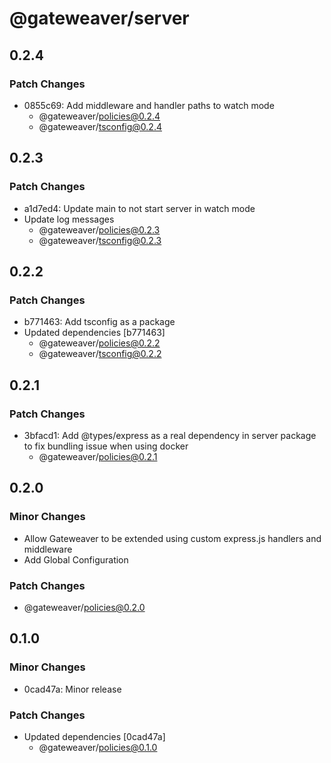 # @gateweaver/server

## 0.2.4

### Patch Changes

- 0855c69: Add middleware and handler paths to watch mode
  - @gateweaver/policies@0.2.4
  - @gateweaver/tsconfig@0.2.4

## 0.2.3

### Patch Changes

- a1d7ed4: Update main to not start server in watch mode
- Update log messages
  - @gateweaver/policies@0.2.3
  - @gateweaver/tsconfig@0.2.3

## 0.2.2

### Patch Changes

- b771463: Add tsconfig as a package
- Updated dependencies [b771463]
  - @gateweaver/policies@0.2.2
  - @gateweaver/tsconfig@0.2.2

## 0.2.1

### Patch Changes

- 3bfacd1: Add @types/express as a real dependency in server package to fix bundling issue when using docker
  - @gateweaver/policies@0.2.1

## 0.2.0

### Minor Changes

- Allow Gateweaver to be extended using custom express.js handlers and middleware
- Add Global Configuration

### Patch Changes

- @gateweaver/policies@0.2.0

## 0.1.0

### Minor Changes

- 0cad47a: Minor release

### Patch Changes

- Updated dependencies [0cad47a]
  - @gateweaver/policies@0.1.0
